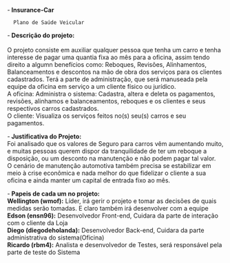 -<b> Insurance-Car</b>
 
      Plano de Saúde Veicular

-<b> Descrição do projeto:</b><br><br>
    O projeto consiste em auxiliar qualquer pessoa que tenha um carro e tenha interesse de pagar uma quantia fixa ao mês para a oficina, assim tendo direito a algumn benefícios como: Reboques, Revisões, Alinhamentos, Balanceamentos e descontos na mão de obra dos serviços para os clientes cadastrados. Terá a parte de administração, que será manuseada pela equipe da oficina em serviço a um cliente físico ou jurídico.<br>
  A oficina: Administra o sistema: Cadastra, altera e deleta os pagamentos, revisões, alinhamos e balanceamentos, reboques e os clientes e seus respectivos carros cadastrados.<br>
  O cliente: Visualiza os serviços feitos no(s) seu(s) carros e seu pagamentos.<br>


-<b> Justificativa do Projeto:</b><br>
  Foi analisado que os valores de Seguro para carros vêm aumentando muito, e muitas pessoas querem dispor da tranquilidade de ter um reboque a disposição, ou um desconto na manutenção e não podem pagar tal valor.<br>
O cenário de manutenção automotiva também precisa se estabilizar em meio à crise econômica e nada melhor do que fidelizar o cliente a sua oficina e ainda manter um capital de entrada fixo ao mês.<br>
  
-<b> Papeis de cada um no projeto:<br></b>
<b>Wellington (wmof):</b> Líder, irá gerir o projeto e tomar as decisões de quais medidas serão tomadas. E claro também irá desenvolver com a equipe<br>
<b>Edson (ensn96):</b> Desenvolvedor Front-end, Cuidara da parte de interação com o cliente da Loja<br>
<b>Diego (diegodeholanda):</b> Desenvolvedor Back-end, Cuidara da parte administrativa do sistema(Oficina)<br>
<b>Ricardo (rbm4):</b> Analista e desenvolvedor de Testes, será responsável pela parte de teste do Sistema<br>
